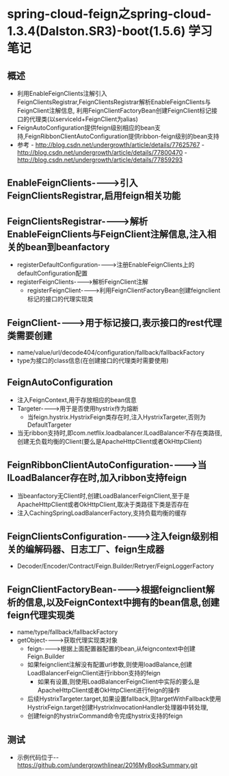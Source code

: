 # spring-cloud-feign之spring-cloud-1.3.4(Dalston.SR3)-boot(1.5.6) 学习笔记
## 概述
- 利用EnableFeignClients注解引入FeignClientsRegistrar,FeignClientsRegistrar解析EnableFeignClients与FeignClient注解信息,
利用FeignClientFactoryBean创建FeignClient标记接口的代理类(以serviceId+FeignClient为alias)
- FeignAutoConfiguration提供feign级别相应的bean支持,FeignRibbonClientAutoConfiguration提供ribbon-feign级别的bean支持
- 参考
      - http://blog.csdn.net/undergrowth/article/details/77625767
      - http://blog.csdn.net/undergrowth/article/details/77800470
      - http://blog.csdn.net/undergrowth/article/details/77859293
## EnableFeignClients---->引入FeignClientsRegistrar,启用feign相关功能
## FeignClientsRegistrar---->解析EnableFeignClients与FeignClient注解信息,注入相关的bean到beanfactory
- registerDefaultConfiguration---->注册EnableFeignClients上的defaultConfiguration配置
- registerFeignClients---->解析FeignClient注解
    - registerFeignClient---->利用FeignClientFactoryBean创建feignclient标记的接口的代理实现类
## FeignClient---->用于标记接口,表示接口的rest代理类需要创建
- name/value/url/decode404/configuration/fallback/fallbackFactory
- type为接口的class信息(在创建接口的代理类时需要使用)
## FeignAutoConfiguration
- 注入FeignContext,用于存放相应的bean信息
- Targeter---->用于是否使用hystrix作为熔断
    - 当feign.hystrix.HystrixFeign类存在时,注入HystrixTargeter,否则为DefaultTargeter
- 当无ribbon支持时,即com.netflix.loadbalancer.ILoadBalancer不存在类路径,创建无负载均衡的Client(要么是ApacheHttpClient或者OkHttpClient)
## FeignRibbonClientAutoConfiguration---->当ILoadBalancer存在时,加入ribbon支持feign
- 当beanfactory无Client时,创建LoadBalancerFeignClient,至于是ApacheHttpClient或者OkHttpClient,取决于类路径下类是否存在
- 注入CachingSpringLoadBalancerFactory,支持负载均衡的缓存
## FeignClientsConfiguration---->注入feign级别相关的编解码器、日志工厂、feign生成器
- Decoder/Encoder/Contract/Feign.Builder/Retryer/FeignLoggerFactory
## FeignClientFactoryBean---->根据feignclient解析的信息,以及FeignContext中拥有的bean信息,创建feign代理实现类
- name/type/fallback/fallbackFactory
- getObject---->获取代理实现类对象
    - feign---->根据上面配置器配置的bean,从feigncontext中创建Feign.Builder
    - 如果feignclient注解没有配置url参数,则使用loadBalance,创建LoadBalancerFeignClient进行ribbon支持的feign
      - 如果有设置,则使用LoadBalancerFeignClient中实际的要么是ApacheHttpClient或者OkHttpClient进行feign的操作
    - 后续HystrixTargeter.target,如果设置fallback,则targetWithFallback使用HystrixFeign.target创建HystrixInvocationHandler处理器中转处理,
    - 创建feign的hystrixCommand命令完成hystrix支持的feign
## 测试
- 示例代码位于-- https://github.com/undergrowthlinear/2016MyBookSummary.git